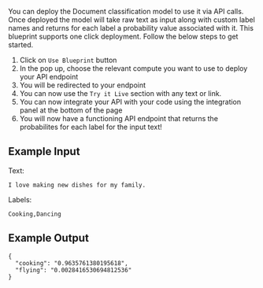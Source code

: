 You can deploy the Document classification model to use it via API calls. Once deployed the model will take raw text as input along with custom label names and returns for each label a probability value associated with it. This blueprint supports one click deployment. Follow the below steps to get started.

1. Click on `Use Blueprint` button
2. In the pop up, choose the relevant compute you want to use to deploy your API endpoint
3. You will be redirected to your endpoint
4. You can now use the `Try it Live` section with any text or link. 
5. You can now integrate your API with your code using the integration panel at the bottom of the page
6. You will now have a functioning API endpoint that returns the probabilites for each label for the input text!

## Example Input
Text:   
```
I love making new dishes for my family.
```  
Labels: 
```
Cooking,Dancing
```


## Example Output

```
{
  "cooking": "0.9635761380195618",
  "flying": "0.0028416530694812536"
}
```